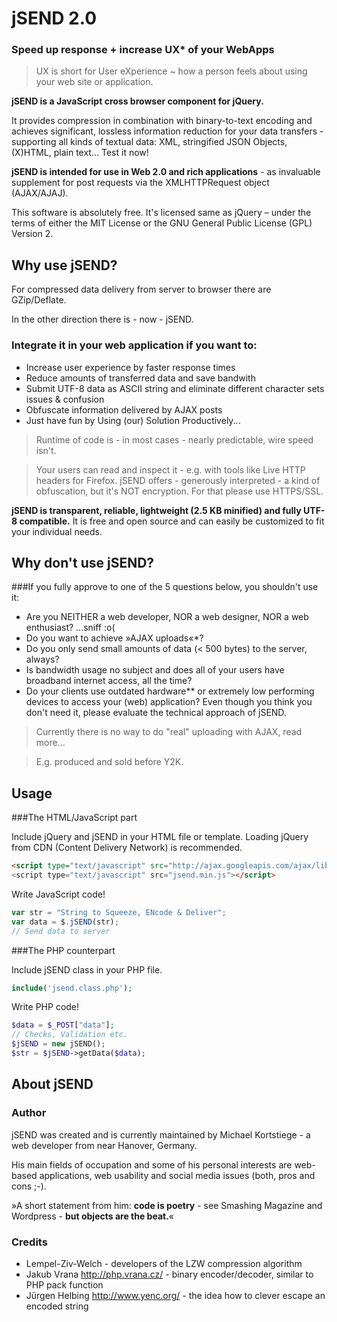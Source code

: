 # jSEND 2.0 

### Speed up response + increase UX* of your WebApps
> UX is short for User eXperience ~ how a person feels about using your web site or application.

**jSEND is a JavaScript cross browser component for jQuery.**

It provides compression in combination with binary-to-text encoding and achieves significant, lossless information reduction for your data transfers - supporting all kinds of textual data: XML, stringified JSON Objects, (X)HTML, plain text... Test it now!

**jSEND is intended for use in Web 2.0 and rich applications** - as invaluable supplement for post requests via the XMLHTTPRequest object (AJAX/AJAJ).

This software is absolutely free. It's licensed same as jQuery – under the terms of either the MIT License or the GNU General Public License (GPL) Version 2.

## Why use jSEND?

For compressed data delivery from server to browser there are GZip/Deflate.

In the other direction there is - now - jSEND.
### Integrate it in your web application if you want to:
* Increase user experience by faster response times
* Reduce amounts of transferred data and save bandwith
* Submit UTF-8 data as ASCII string and eliminate different character sets issues & confusion
* Obfuscate information delivered by AJAX posts
* Just have fun by Using (our) Solution Productively...

> Runtime of code is - in most cases - nearly predictable, wire speed isn't.

> Your users can read and inspect it - e.g. with tools like Live HTTP headers for Firefox. jSEND offers - generously interpreted - a kind of obfuscation, but it's NOT encryption. For that please use HTTPS/SSL.

**jSEND is transparent, reliable, lightweight (2.5 KB minified) and fully UTF-8 compatible.** It is free and open source and can easily be customized to fit your individual needs.

## Why don't use jSEND?

###If you fully approve to one of the 5 questions below, you shouldn't use it:
* Are you NEITHER a web developer, NOR a web designer, NOR a web enthusiast? ...sniff :o(
* Do you want to achieve »AJAX uploads«*?
* Do you only send small amounts of data (< 500 bytes) to the server, always?
* Is bandwidth usage no subject and does all of your users have broadband internet access, all the time?
* Do your clients use outdated hardware** or extremely low performing devices to access your (web) application?
Even though you think you don't need it, please evaluate the technical approach of jSEND.

> Currently there is no way to do "real" uploading with AJAX, read more... 

> E.g. produced and sold before Y2K.

## Usage

###The HTML/JavaScript part

Include jQuery and jSEND in your HTML file or template. 
Loading jQuery from CDN (Content Delivery Network) is recommended.

```html
<script type="text/javascript" src="http://ajax.googleapis.com/ajax/libs/jquery/1.4/jquery.min.js"><script> 
<script type="text/javascript" src="jsend.min.js"></script>
```
Write JavaScript code!

```javascript
var str = "String to Squeeze, ENcode & Deliver"; 
var data = $.jSEND(str); 
// Send data to server
```
###The PHP counterpart

Include jSEND class in your PHP file.
```php
include('jsend.class.php');
```
Write PHP code!
```php
$data = $_POST["data"]; 
// Checks, Validation etc. 
$jSEND = new jSEND(); 
$str = $jSEND->getData($data);
```

## About jSEND

### Author

jSEND was created and is currently maintained by Michael Kortstiege - a web developer from near Hanover, Germany.

His main fields of occupation and some of his personal interests are web-based applications, web usability and social media issues (both, pros and cons ;-).

»A short statement from him: **code is poetry** - see Smashing Magazine and Wordpress - **but objects are the beat.**«

### Credits

* Lempel-Ziv-Welch - developers of the LZW compression algorithm
* Jakub Vrana http://php.vrana.cz/ - binary encoder/decoder, similar to PHP pack function
* Jürgen Helbing http://www.yenc.org/ - the idea how to clever escape an encoded string
